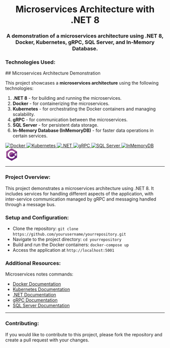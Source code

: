 <h1 align="center">Microservices Architecture with .NET 8</h1>
<h3 align="center">
  A demonstration of a microservices architecture using .NET 8, Docker, Kubernetes, gRPC, SQL Server, and In-Memory Database.
</h3>



<h3 align="left">Technologies Used:</h3>
## Microservices Architecture Demonstration

This project showcases a **microservices architecture** using the following technologies:

1. **.NET 8** - for building and running the microservices.
2. **Docker** - for containerizing the microservices.
3. **Kubernetes** - for orchestrating the Docker containers and managing scalability.
4. **gRPC** - for communication between the microservices.
5. **SQL Server** - for persistent data storage.
6. **In-Memory Database (InMemoryDB)** - for faster data operations in certain services.



<p align="left">
  <!-- Docker -->
  <a href="https://www.docker.com/" target="_blank">
    <img src="https://www.vectorlogo.zone/logos/docker/docker-icon.svg" alt="Docker" width="40" height="40"/>
  </a>
  <!-- Kubernetes -->
  <a href="https://kubernetes.io/" target="_blank">
    <img src="https://www.vectorlogo.zone/logos/kubernetes/kubernetes-icon.svg" alt="Kubernetes" width="40" height="40"/>
  </a>
  <!-- .NET -->
  <a href="https://dotnet.microsoft.com/" target="_blank">
    <img src="https://upload.wikimedia.org/wikipedia/commons/e/ee/.NET_Core_Logo.svg" alt=".NET" width="40" height="40"/>
  </a>
  <!-- gRPC -->
  <a href="https://grpc.io/" target="_blank">
    <img src="https://grpc.io/img/logos/grpc-icon-color.png" alt="gRPC" width="40" height="40"/>
  </a>
  <!-- SQL Server -->
  <a href="https://learn.microsoft.com/en-us/sql/sql-server/" target="_blank">
    <img src="https://www.svgrepo.com/show/303229/microsoft-sql-server-logo.svg" alt="SQL Server" width="40" height="40"/>
  </a>
  <!-- In-Memory Database -->
  <a href="https://learn.microsoft.com/en-us/ef/core/providers/in-memory/" target="_blank">
    <img src="https://www.vectorlogo.zone/logos/sqlite/sqlite-icon.svg" alt="InMemoryDB" width="40" height="40"/>
  </a>
  <!-- C# -->
  <a href="https://learn.microsoft.com/en-us/dotnet/csharp/" target="_blank">
    <img src="https://raw.githubusercontent.com/devicons/devicon/master/icons/csharp/csharp-original.svg" alt="C#" width="40" height="40"/>
  </a>
</p>


<hr>

<h3 align="left">Project Overview:</h3>
<p align="left">
  This project demonstrates a microservices architecture using .NET 8. It includes services for handling different aspects of the application, with inter-service communication managed by gRPC and messaging handled through a message bus.
</p>

<h3 align="left">Setup and Configuration:</h3>
<ul>
  <li>Clone the repository: <code>git clone https://github.com/yourusername/yourrepository.git</code></li>
  <li>Navigate to the project directory: <code>cd yourrepository</code></li>
  <li>Build and run the Docker containers: <code>docker-compose up</code></li>
  <li>Access the application at <code>http://localhost:5001</code></li>
</ul>

<h3 align="left">Additional Resources:</h3>
Microservices notes  commands:


<ul>
  <li><a href="https://docs.docker.com/get-started/" target="_blank">Docker Documentation</a></li>
  <li><a href="https://kubernetes.io/docs/home/" target="_blank">Kubernetes Documentation</a></li>
  <li><a href="https://docs.microsoft.com/en-us/dotnet/" target="_blank">.NET Documentation</a></li>
  <li><a href="https://grpc.io/docs/" target="_blank">gRPC Documentation</a></li>
  <li><a href="https://docs.microsoft.com/en-us/sql/sql-server/?view=sql-server-ver15" target="_blank">SQL Server Documentation</a></li>
</ul>

<hr>

<h3 align="left">Contributing:</h3>
<p align="left">
  If you would like to contribute to this project, please fork the repository and create a pull request with your changes.
</p>
